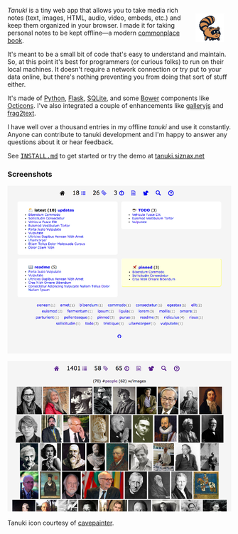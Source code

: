 <img alt=icon align=right vspace=16 hspace=16
 src="https://raw.githubusercontent.com/siznax/tanuki/master/static/tanuki.png">

_Tanuki_ is a tiny web app that allows you to take media rich notes
(text, images, HTML, audio, video, embeds, etc.) and keep them
organized in your browser. I made it for taking personal notes to be
kept offline&mdash;a modern [commonplace
book](https://en.wikipedia.org/wiki/Commonplace_book). 

It's meant to be a small bit of code that's easy to understand and
maintain. So, at this point it's best for programmers (or curious
folks) to run on their local machines. It doesn't require a network
connection or try put to your data online, but there's nothing
preventing you from doing that sort of stuff either.

It's made of [Python](https://python.org),
[Flask](http://flask.pocoo.org/), [SQLite](http://www.sqlite.org/), 
and some [Bower](http://bower.io/) components like
[Octicons](https://octicons.github.com/). I've also integrated a
couple of enhancements like
[galleryjs](https://github.com/siznax/galleryjs) and 
[frag2text](https://github.com/siznax/frag2text/). 

I have well over a thousand entries in my offline _tanuki_ and use it 
constantly. Anyone can contribute to tanuki development and I'm happy
to answer any questions about it or hear feedback.

See
<tt>[INSTALL.md](https://github.com/siznax/tanuki/blob/master/INSTALL.md)</tt>
to get started or try the demo at [tanuki.siznax.net](http://tanuki.siznax.net/)

### Screenshots

<a href="https://raw.githubusercontent.com/siznax/tanuki/master/static/screen.png"><img alt=screenshot width=640 src="https://raw.githubusercontent.com/siznax/tanuki/master/static/screen.png"></a>

<a href="https://raw.githubusercontent.com/siznax/tanuki/master/static/screen2.png"><img alt=screenshot width=640 src="https://raw.githubusercontent.com/siznax/tanuki/master/static/screen2.png"></a>

Tanuki icon courtesy of
[cavepainter](http://artrelatedblog.wordpress.com/2012/08/06/new-pixel-art-avatar/).
